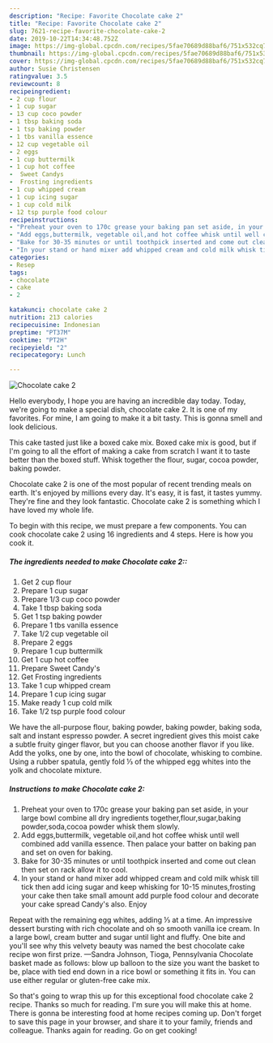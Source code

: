 ```yaml
---
description: "Recipe: Favorite Chocolate cake 2"
title: "Recipe: Favorite Chocolate cake 2"
slug: 7621-recipe-favorite-chocolate-cake-2
date: 2019-10-22T14:34:48.752Z
image: https://img-global.cpcdn.com/recipes/5fae70689d88baf6/751x532cq70/chocolate-cake-2-recipe-main-photo.jpg
thumbnail: https://img-global.cpcdn.com/recipes/5fae70689d88baf6/751x532cq70/chocolate-cake-2-recipe-main-photo.jpg
cover: https://img-global.cpcdn.com/recipes/5fae70689d88baf6/751x532cq70/chocolate-cake-2-recipe-main-photo.jpg
author: Susie Christensen
ratingvalue: 3.5
reviewcount: 8
recipeingredient:
- 2 cup flour
- 1 cup sugar
- 13 cup coco powder
- 1 tbsp baking soda
- 1 tsp baking powder
- 1 tbs vanilla essence
- 12 cup vegetable oil
- 2 eggs
- 1 cup buttermilk
- 1 cup hot coffee
-  Sweet Candys
-  Frosting ingredients
- 1 cup whipped cream
- 1 cup icing sugar
- 1 cup cold milk
- 12 tsp purple food colour
recipeinstructions:
- "Preheat your oven to 170c grease your baking pan set aside, in your large bowl combine all dry ingredients together,flour,sugar,baking powder,soda,cocoa powder whisk them slowly."
- "Add eggs,buttermilk, vegetable oil,and hot coffee whisk until well combined add vanilla essence. Then palace your batter on baking pan and set on oven for baking."
- "Bake for 30-35 minutes or until toothpick inserted and come out clean then set on rack allow it to cool."
- "In your stand or hand mixer add whipped cream and cold milk whisk till tick then add icing sugar and keep whisking for 10-15 minutes,frosting your cake then take small amount add purple food colour and decorate your cake spread Candy&#39;s also. Enjoy"
categories:
- Resep
tags:
- chocolate
- cake
- 2

katakunci: chocolate cake 2
nutrition: 213 calories
recipecuisine: Indonesian
preptime: "PT37M"
cooktime: "PT2H"
recipeyield: "2"
recipecategory: Lunch

---
```



![Chocolate cake 2](https://img-global.cpcdn.com/recipes/5fae70689d88baf6/751x532cq70/chocolate-cake-2-recipe-main-photo.jpg)

Hello everybody, I hope you are having an incredible day today. Today, we're going to make a special dish, chocolate cake 2. It is one of my favorites. For mine, I am going to make it a bit tasty. This is gonna smell and look delicious.

This cake tasted just like a boxed cake mix. Boxed cake mix is good, but if I&#39;m going to all the effort of making a cake from scratch I want it to taste better than the boxed stuff. Whisk together the flour, sugar, cocoa powder, baking powder.

Chocolate cake 2 is one of the most popular of recent trending meals on earth. It's enjoyed by millions every day. It's easy, it is fast, it tastes yummy. They're fine and they look fantastic. Chocolate cake 2 is something which I have loved my whole life.


To begin with this recipe, we must prepare a few components. You can cook chocolate cake 2 using 16 ingredients and 4 steps. Here is how you cook it.

##### The ingredients needed to make Chocolate cake 2::

1. Get 2 cup flour
1. Prepare 1 cup sugar
1. Prepare 1/3 cup coco powder
1. Take 1 tbsp baking soda
1. Get 1 tsp baking powder
1. Prepare 1 tbs vanilla essence
1. Take 1/2 cup vegetable oil
1. Prepare 2 eggs
1. Prepare 1 cup buttermilk
1. Get 1 cup hot coffee
1. Prepare  Sweet Candy&#39;s
1. Get  Frosting ingredients
1. Take 1 cup whipped cream
1. Prepare 1 cup icing sugar
1. Make ready 1 cup cold milk
1. Take 1/2 tsp purple food colour


We have the all-purpose flour, baking powder, baking powder, baking soda, salt and instant espresso powder. A secret ingredient gives this moist cake a subtle fruity ginger flavor, but you can choose another flavor if you like. Add the yolks, one by one, into the bowl of chocolate, whisking to combine. Using a rubber spatula, gently fold ⅓ of the whipped egg whites into the yolk and chocolate mixture. 

##### Instructions to make Chocolate cake 2:

1. Preheat your oven to 170c grease your baking pan set aside, in your large bowl combine all dry ingredients together,flour,sugar,baking powder,soda,cocoa powder whisk them slowly.
1. Add eggs,buttermilk, vegetable oil,and hot coffee whisk until well combined add vanilla essence. Then palace your batter on baking pan and set on oven for baking.
1. Bake for 30-35 minutes or until toothpick inserted and come out clean then set on rack allow it to cool.
1. In your stand or hand mixer add whipped cream and cold milk whisk till tick then add icing sugar and keep whisking for 10-15 minutes,frosting your cake then take small amount add purple food colour and decorate your cake spread Candy&#39;s also. Enjoy


Repeat with the remaining egg whites, adding ⅓ at a time. An impressive dessert bursting with rich chocolate and oh so smooth vanilla ice cream. In a large bowl, cream butter and sugar until light and fluffy. One bite and you&#39;ll see why this velvety beauty was named the best chocolate cake recipe won first prize. —Sandra Johnson, Tioga, Pennsylvania Chocolate basket made as follows: blow up balloon to the size you want the basket to be, place with tied end down in a rice bowl or something it fits in. You can use either regular or gluten-free cake mix. 

So that's going to wrap this up for this exceptional food chocolate cake 2 recipe. Thanks so much for reading. I'm sure you will make this at home. There is gonna be interesting food at home recipes coming up. Don't forget to save this page in your browser, and share it to your family, friends and colleague. Thanks again for reading. Go on get cooking!
